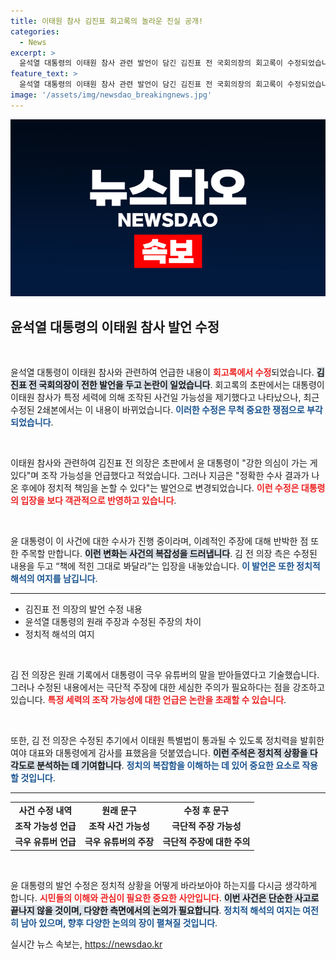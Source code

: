 ```yaml
---
title: 이태원 참사 김진표 회고록의 놀라운 진실 공개!
categories:
  - News
excerpt: >
  윤석열 대통령의 이태원 참사 관련 발언이 담긴 김진표 전 국회의장의 회고록이 수정되었습니다. 초판의 조작된 사건 가능성에서 극단적 주장 하는 경우로 바뀌며 파장! 이 변화의 배경은 무엇일까요? 클릭해서 자세히 알아보세요!
feature_text: >
  윤석열 대통령의 이태원 참사 관련 발언이 담긴 김진표 전 국회의장의 회고록이 수정되었습니다. 초판의 조작된 사건 가능성에서 극단적 주장 하는 경우로 바뀌며 파장! 이 변화의 배경은 무엇일까요? 클릭해서 자세히 알아보세요!
image: '/assets/img/newsdao_breakingnews.jpg'
---
```


<p><img src="/assets/img/newsdao_breakingnews.jpg" alt="bookingtag 속보" /></p>

<h2 data-ke-size="size26">윤석열 대통령의 이태원 참사 발언 수정</h2>

<p data-ke-size="size16">&nbsp;</p>

<p>윤석열 대통령이 이태원 참사와 관련하여 언급한 내용이 <b><span style="color: #ee2323;">회고록에서 수정</span></b>되었습니다. <b><span style="background-color: #21538527;">김진표 전 국회의장이 전한 발언을 두고 논란이 일었습니다</span></b>. 회고록의 초판에서는 대통령이 이태원 참사가 특정 세력에 의해 조작된 사건일 가능성을 제기했다고 나타났으나, 최근 수정된 2쇄본에서는 이 내용이 바뀌었습니다. <b><span style="color: #1a5490;">이러한 수정은 무척 중요한 쟁점으로 부각되었습니다</span></b>.</p>

<p data-ke-size="size16">&nbsp;</p>

<p>이태원 참사와 관련하여 김진표 전 의장은 초판에서 윤 대통령이 "강한 의심이 가는 게 있다"며 조작 가능성을 언급했다고 적었습니다. 그러나 지금은 "정확한 수사 결과가 나온 후에야 정치적 책임을 논할 수 있다"는 발언으로 변경되었습니다. <b><span style="color: #ee2323;">이런 수정은 대통령의 입장을 보다 객관적으로 반영하고 있습니다</span></b>.</p>

<p data-ke-size="size16">&nbsp;</p>

<p>윤 대통령이 이 사건에 대한 수사가 진행 중이라며, 이례적인 주장에 대해 반박한 점 또한 주목할 만합니다. <b><span style="background-color: #21538527;">이런 변화는 사건의 복잡성을 드러냅니다</span></b>. 김 전 의장 측은 수정된 내용을 두고 “책에 적힌 그대로 봐달라”는 입장을 내놓았습니다. <b><span style="color: #1a5490;">이 발언은 또한 정치적 해석의 여지를 남깁니다</span></b>.</p>

<hr>

<ul>
<li>김진표 전 의장의 발언 수정 내용</li>
<li>윤석열 대통령의 원래 주장과 수정된 주장의 차이</li>
<li>정치적 해석의 여지</li>
</ul>

<p data-ke-size="size16">&nbsp;</p>

<p>김 전 의장은 원래 기록에서 대통령이 극우 유튜버의 말을 받아들였다고 기술했습니다. 그러나 수정된 내용에서는 극단적 주장에 대한 세심한 주의가 필요하다는 점을 강조하고 있습니다. <b><span style="color: #ee2323;">특정 세력의 조작 가능성에 대한 언급은 논란을 초래할 수 있습니다</span></b>.</p>

<p data-ke-size="size16">&nbsp;</p>

<p>또한, 김 전 의장은 수정된 추기에서 이태원 특별법이 통과될 수 있도록 정치력을 발휘한 여야 대표와 대통령에게 감사를 표했음을 덧붙였습니다. <b><span style="background-color: #21538527;">이런 주석은 정치적 상황을 다각도로 분석하는 데 기여합니다</span></b>. <b><span style="color: #1a5490;">정치의 복잡함을 이해하는 데 있어 중요한 요소로 작용할 것입니다</span></b>.</p>

<hr>

<table>
<tr>
<td style="text-align: center; height: 17px;"><b>사건 수정 내역</b></td>
<td style="text-align: center; height: 17px;"><b>원래 문구</b></td>
<td style="text-align: center; height: 17px;"><b>수정 후 문구</b></td>
</tr>
<tr>
<td style="text-align: center; height: 17px;"><b>조작 가능성 언급</b></td>
<td style="text-align: center; height: 17px;"><b>조작 사건 가능성</b></td>
<td style="text-align: center; height: 17px;"><b>극단적 주장 가능성</b></td>
</tr>
<tr>
<td style="text-align: center; height: 17px;"><b>극우 유튜버 언급</b></td>
<td style="text-align: center; height: 17px;"><b>극우 유튜버의 주장</b></td>
<td style="text-align: center; height: 17px;"><b>극단적 주장에 대한 주의</b></td>
</tr>
</table>

<p data-ke-size="size16">&nbsp;</p>

<p>윤 대통령의 발언 수정은 정치적 상황을 어떻게 바라보아야 하는지를 다시금 생각하게 합니다. <b><span style="color: #ee2323;">시민들의 이해와 관심이 필요한 중요한 사안입니다</span></b>. <b><span style="background-color: #21538527;">이번 사건은 단순한 사고로 끝나지 않을 것이며, 다양한 측면에서의 논의가 필요합니다</span></b>. <b><span style="color: #1a5490;">정치적 해석의 여지는 여전히 남아 있으며, 향후 다양한 논의의 장이 펼쳐질 것입니다</span></b>.</p>
실시간 뉴스 속보는, <a href="https://newsdao.kr" rel="dofollow">https://newsdao.kr</a>


